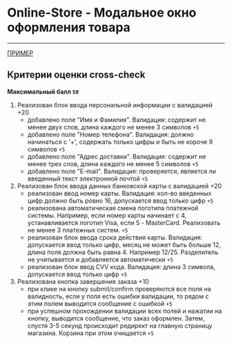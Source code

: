 # Online-Store - Модальное окно оформления товара

---

[ПРИМЕР](https://online-store-rs.netlify.app/cart?modaldemo=true)

## Критерии оценки сross-check

**Максимальный балл `50`**

1. Реализован блок ввода персональной информации с валидацией +20
   - добавлено поле "Имя и Фамилия". Валидация: содержит не менее двух слов, длина каждого не менее 3 символов `+5`
   - добавлено поле "Номер телефона". Валидация: должно начинаться с '+', содержать только цифры и быть не короче 9 символов `+5`
   - добавлено поле "Адрес доставки". Валидация: содержит не менее трех слов, длина каждого не менее 5 символов `+5`
   - добавлено поле "E-mail". Валидация: проверяется, является ли введенный текст электронной почтой `+5`
2. Реализован блок ввода данных банковской карты с валидацией +20
   - реализован ввод номер карты. Валидация: кол-во введенных цифр должно быть ровно 16, допускается ввод только цифр `+5`
   - реализована автоматическая смена логотипа платежной системы. Например, если номер карты начинает с 4, устанавливается логотип Visa, если 5 - MasterCard. Реализовать не менее 3 платежных систем. `+5`
   - реализован блок ввода срока действия карты. Валидация: допускается ввод только цифр, месяц не может быть больше 12, длина поля должна быть равна 4. Например 12/25. Разделитель не учитывается и добавляется автоматически `+5`
   - реализован блок ввод CVV кода. Валидация: длина 3 символа, допускается ввод только цифр `+5`
3. Реализована кнопка завершения заказа +10
   - при клике на кнопку submit/confirm проверяются все поля на валидность, если у поля есть ошибки валидации, то рядом с этим полем выводится сообщение с ошибкой `+5`
   - при успешном прохождении валидации всех полей и нажатии на кнопку, выводится сообщение, что заказ оформлен. Затем, спустя 3-5 секунд происходит редирект на главную страницу магазина. Корзина при этом очищается `+5`
